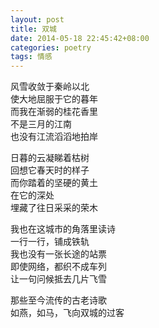 ```yaml
---
layout: post
title: 双城
date: 2014-05-18 22:45:42+08:00
categories: poetry
tags: 情感
---
```


风雪收敛于秦岭以北  
使大地屈服于它的暮年  
而我在渐弱的桂花香里  
不是三月的江南  
也没有江流滔滔地拍岸  

日暮的云凝睇着枯树  
回想它春天时的样子  
而你踏着的坚硬的黄土  
在它的深处  
埋藏了往日采采的荣木  

我也在这城市的角落里读诗  
一行一行，铺成铁轨  
我也没有一张长途的站票  
即使网络，都织不成车列  
让一句问候抵去几片飞雪  

那些至今流传的古老诗歌  
如燕，如马，飞向双城的过客  
